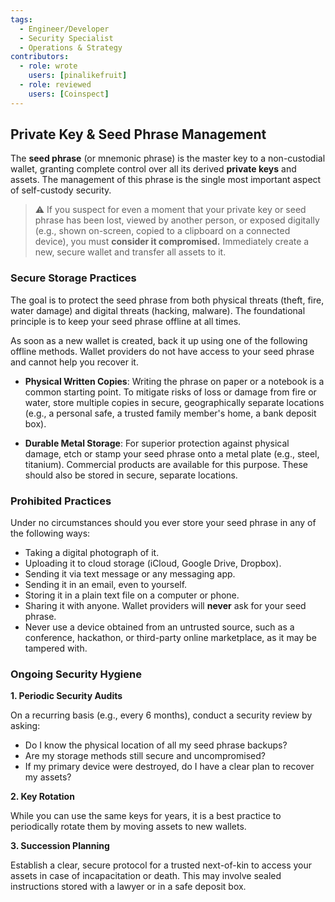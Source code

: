 ```yaml
---
tags:
  - Engineer/Developer
  - Security Specialist
  - Operations & Strategy
contributors:
  - role: wrote
    users: [pinalikefruit]
  - role: reviewed
    users: [Coinspect]
---
```


## Private Key & Seed Phrase Management

The **seed phrase** (or mnemonic phrase) is the master key to a non-custodial wallet, granting complete control over all its derived **private keys** and assets. The management of this phrase is the single most important aspect of self-custody security.

> ⚠️ If you suspect for even a moment that your private key or seed phrase has been lost, viewed by another person, or exposed digitally (e.g., shown on-screen, copied to a clipboard on a connected device), you must **consider it compromised.** Immediately create a new, secure wallet and transfer all assets to it.


### Secure Storage Practices


The goal is to protect the seed phrase from both physical threats (theft, fire, water damage) and digital threats (hacking, malware). The foundational principle is to keep your seed phrase offline at all times.

As soon as a new wallet is created, back it up using one of the following offline methods. Wallet providers do not have access to your seed phrase and cannot help you recover it.


- **Physical Written Copies**: Writing the phrase on paper or a notebook is a common starting point. To mitigate risks of loss or damage from fire or water, store multiple copies in secure, geographically separate locations (e.g., a personal safe, a trusted family member's home, a bank deposit box).

- **Durable Metal Storage**: For superior protection against physical damage, etch or stamp your seed phrase onto a metal plate (e.g., steel, titanium). Commercial products are available for this purpose. These should also be stored in secure, separate locations.


### Prohibited Practices

Under no circumstances should you ever store your seed phrase in any of the following ways:

- Taking a digital photograph of it.
- Uploading it to cloud storage (iCloud, Google Drive, Dropbox).
- Sending it via text message or any messaging app.
- Sending it in an email, even to yourself.
- Storing it in a plain text file on a computer or phone.
- Sharing it with anyone. Wallet providers will **never** ask for your seed phrase.
- Never use a device obtained from an untrusted source, such as a conference, hackathon, or third-party online marketplace, as it may be tampered with.

### Ongoing Security Hygiene

**1. Periodic Security Audits**

On a recurring basis (e.g., every 6 months), conduct a security review by asking:

- Do I know the physical location of all my seed phrase backups?
- Are my storage methods still secure and uncompromised?
- If my primary device were destroyed, do I have a clear plan to recover my assets?

**2. Key Rotation**

While you can use the same keys for years, it is a best practice to periodically rotate them by moving assets to new wallets.

**3. Succession Planning**

Establish a clear, secure protocol for a trusted next-of-kin to access your assets in case of incapacitation or death. This may involve sealed instructions stored with a lawyer or in a safe deposit box.